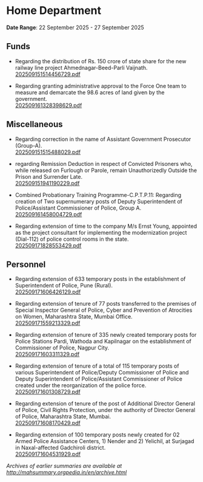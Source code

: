 # Home Department

**Date Range**: 22 September 2025 - 27 September 2025


## Funds
- Regarding the distribution of Rs. 150 crore of state share for the new railway line project Ahmednagar-Beed-Parli Vaijnath.\
  [202509151514456729.pdf](https://gr.maharashtra.gov.in/Site/Upload/Government%20Resolutions/English/202509151514456729.pdf)

- Regarding granting administrative approval to the Force One team to measure and demarcate the 98.6 acres of land given by the government.\
  [202509161328398629.pdf](https://gr.maharashtra.gov.in/Site/Upload/Government%20Resolutions/English/202509161328398629.pdf)

## Miscellaneous
- Regarding correction in the name of Assistant Government Prosecutor (Group-A).\
  [202509151515488029.pdf](https://gr.maharashtra.gov.in/Site/Upload/Government%20Resolutions/English/202509151515488029.pdf)

- regarding Remission Deduction in respect of Convicted Prisoners who, while released on Furlough or Parole, remain Unauthorizedly Outside the Prison and Surrender Late.\
  [202509151941190229.pdf](https://gr.maharashtra.gov.in/Site/Upload/Government%20Resolutions/English/202509151941190229.pdf)

- Combined Probationary Training Programme-C.P.T.P.11: Regarding creation of Two supernumerary posts of Deputy Superintendent of Police/Assistant Commissioner of Police, Group A.\
  [202509161458004729.pdf](https://gr.maharashtra.gov.in/Site/Upload/Government%20Resolutions/English/202509161458004729....pdf)

- Regarding extension of time to the company M/s Ernst  Young, appointed as the project consultant for implementing the modernization project (Dial-112) of police control rooms in the state.\
  [202509171828553429.pdf](https://gr.maharashtra.gov.in/Site/Upload/Government%20Resolutions/English/202509171828553429.pdf)

## Personnel
- Regarding extension of 633 temporary posts in the establishment of Superintendent of Police, Pune (Rural).\
  [202509171606426129.pdf](https://gr.maharashtra.gov.in/Site/Upload/Government%20Resolutions/English/202509171606426129.pdf)

- Regarding extension of tenure of 77 posts transferred to the premises of Special Inspector General of Police, Cyber and Prevention of Atrocities on Women, Maharashtra State, Mumbai Office.\
  [202509171559213329.pdf](https://gr.maharashtra.gov.in/Site/Upload/Government%20Resolutions/English/202509171559213329.pdf)

- Regarding extension of tenure of 335 newly created temporary posts for Police Stations Pardi, Wathoda and Kapilnagar on the establishment of Commissioner of Police, Nagpur City.\
  [202509171603311329.pdf](https://gr.maharashtra.gov.in/Site/Upload/Government%20Resolutions/English/202509171603311329.pdf)

- Regarding extension of tenure of a total of 115 temporary posts of various Superintendent of Police/Deputy Commissioner of Police and Deputy Superintendent of Police/Assistant Commissioner of Police created under the reorganization of the police force.\
  [202509171601308729.pdf](https://gr.maharashtra.gov.in/Site/Upload/Government%20Resolutions/English/202509171601308729.pdf)

- Regarding extension of tenure of the post of Additional Director General of Police, Civil Rights Protection, under the authority of Director General of Police, Maharashtra State, Mumbai.\
  [202509171608170429.pdf](https://gr.maharashtra.gov.in/Site/Upload/Government%20Resolutions/English/202509171608170429.pdf)

- Regarding extension of 100 temporary posts newly created for 02 Armed Police Assistance Centers, 1) Nender and 2) Yelichil, at Surjagad in Naxal-affected Gadchiroli district.\
  [202509171604531929.pdf](https://gr.maharashtra.gov.in/Site/Upload/Government%20Resolutions/English/202509171604531929.pdf)


*Archives of earlier summaries are available at http://mahsummary.orgpedia.in/en/archive.html*